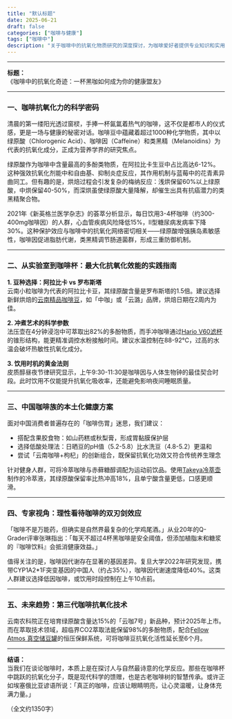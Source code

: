 ```yaml
---
title: "默认标题"
date: 2025-06-21
draft: false
categories: ["咖啡与健康"]
tags: ["咖啡中"]
description: "关于咖啡中的抗氧化物质研究的深度探讨，为咖啡爱好者提供专业知识和实用指南。"
---
```


---
**标题：**  
《咖啡中的抗氧化奇迹：一杯黑咖如何成为你的健康盟友》

---

### 一、咖啡抗氧化力的科学密码

清晨的第一缕阳光透过窗棂，手捧一杯氤氲着热气的咖啡，这不仅是都市人的仪式感，更是一场与健康的秘密对话。咖啡豆中蕴藏着超过1000种化学物质，其中以绿原酸（Chlorogenic Acid）、咖啡因（Caffeine）和类黑精（Melanoidins）为代表的抗氧化成分，正成为营养学界的研究焦点。

绿原酸作为咖啡中含量最高的多酚类物质，在阿拉比卡生豆中占比高达6-12%。这种强效抗氧化剂能中和自由基、抑制炎症反应，其作用机制与蓝莓中的花青素异曲同工。但有趣的是，烘焙过程会引发复杂的梅纳反应：浅烘保留60%以上绿原酸，中烘保留40-50%，而深烘虽使绿原酸大量降解，却催生出具有抗癌潜力的类黑精聚合物。

2021年《新英格兰医学杂志》的荟萃分析显示，每日饮用3-4杯咖啡（约300-400mg咖啡因）的人群，心血管疾病风险降低15%，Ⅱ型糖尿病发病率下降30%。这种保护效应与咖啡中的抗氧化网络密切相关——绿原酸增强胰岛素敏感性，咖啡因促进脂肪代谢，类黑精调节肠道菌群，形成三重防御机制。

---

### 二、从实验室到咖啡杯：最大化抗氧化效能的实践指南

**1. 豆种选择：阿拉比卡 vs 罗布斯塔**  
云南小粒咖啡为代表的阿拉比卡豆，其绿原酸含量是罗布斯塔的1.5倍。建议选择新鲜烘焙的[云南精品咖啡豆](https://www.amazon.com/s?k=%E4%BA%91%E5%8D%97%E7%B2%BE%E5%93%81%E5%92%96%E5%95%A1%E8%B1%86&tag=coffeeprism-20)，如「中咖」或「云潞」品牌，烘焙日期在2周内为佳。

**2. 冲煮艺术的科学参数**  
法压壶在4分钟浸泡中可萃取出82%的多酚物质，而手冲咖啡通过[Hario V60滤杯](https://www.amazon.com/s?k=Hario%20V60%E6%BB%A4%E6%9D%AF&tag=coffeeprism-20)的锥形结构，能更精准调控水粉接触时间。建议水温控制在88-92℃，过高的水温会破坏热敏性抗氧化成分。

**3. 饮用时机的黄金法则**  
皮质醇昼夜节律研究显示，上午9:30-11:30是咖啡因与人体生物钟的最佳契合时段。此时饮用不仅能提升抗氧化吸收率，还能避免影响夜间睡眠质量。

---

### 三、中国咖啡族的本土化健康方案

面对中国消费者普遍存在的「咖啡伤胃」迷思，我们建议：  
- 搭配含果胶食物：如山药糕或秋梨膏，形成胃黏膜保护层  
- 选择低酸处理法：日晒豆的pH值（5.2-5.8）比水洗豆（4.8-5.2）更温和  
- 尝试「云南咖啡+枸杞」的创新组合，既保留抗氧化功效又符合传统养生理念

针对健身人群，可将冷萃咖啡与赤藓糖醇调配为运动前饮品。使用[Takeya冷萃壶](https://www.amazon.com/s?k=Takeya%E5%86%B7%E8%90%83%E5%A3%B6&tag=coffeeprism-20)制作的冷萃液，其绿原酸保留率比热冲高18%，且单宁酸含量更低，口感更顺滑。

---

### 四、专家视角：理性看待咖啡的双刃剑效应

「咖啡不是万能药，但确实是自然界最复杂的化学鸡尾酒。」从业20年的Q-Grader评审张琳指出：「每天不超过4杯黑咖啡是安全阈值，但添加植脂末和糖浆的『咖啡饮料』会抵消健康效益。」

值得关注的是，咖啡因代谢存在显著的基因差异。复旦大学2022年研究发现，携带CYP1A2*1F突变基因的中国人（约占35%），咖啡因代谢速度降低40%。这类人群建议选择低因咖啡，或饮用时段控制在上午10点前。

---

### 五、未来趋势：第三代咖啡抗氧化技术

云南农科院正在培育绿原酸含量达15%的「云咖7号」新品种，预计2025年上市。而在萃取技术领域，超临界CO2萃取法能保留98%的多酚物质，配合[Fellow Atmos 真空储豆罐](https://www.amazon.com/s?k=Fellow%20Atmos%20%E7%9C%9F%E7%A9%BA%E5%82%A8%E8%B1%86%E7%BD%90&tag=coffeeprism-20)的恒压保鲜系统，可将咖啡豆抗氧化活性延长至6个月。

---

**结语：**  
当我们在谈论咖啡时，本质上是在探讨人与自然最诗意的化学反应。那些在咖啡杯中跳跃的抗氧化分子，既是现代科学的馈赠，也是古老咖啡树的智慧传承。或许正如埃塞俄比亚谚语所说：「真正的咖啡，应该让眼睛明亮，让心灵温暖，让身体充满力量。」  

（全文约1350字）